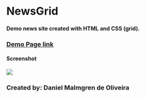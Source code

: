 # NewsGrid

#### Demo news site created with HTML and CSS (grid).

### <a href="">Demo Page link</a>

#### Screenshot
<img src="https://media.giphy.com/media/43MXUjQki4toKd1vv1/giphy.gif"/>

### Created by: Daniel Malmgren de Oliveira
